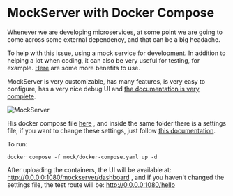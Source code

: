 # MockServer with Docker Compose

Whenever we are developing microservices, at some point we are going to come across some external dependency, and that can be a big headache.

To help with this issue, using a mock service for development. In addition to helping a lot when coding, it can also be very useful for testing, for example. [Here](https://www.mock-server.com/#why-use-mockserver) are some more benefits to use.

MockServer is very customizable, has many features, is very easy to configure, has a very nice debug UI and [the documentation is very complete](https://www.mock-server.com/mock_server/getting_started.html).

![MockServer](mockserver.avif)

His docker compose file [here](docker-compose.yml) , and inside the same folder there is a settings file, if you want to change these settings, just follow [this documentation](https://www.mock-server.com/mock_server/getting_started.html). 

To run:

```console
docker compose -f mock/docker-compose.yaml up -d

```

After uploading the containers, the UI will be available at: http://0.0.0.0:1080/mockserver/dashboard , and if you haven't changed the settings file, the test route will be: http://0.0.0.0:1080/hello